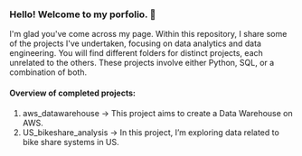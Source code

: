 ### Hello! Welcome to my porfolio. 👋

I'm glad you've come across my page. Within this repository, I share some of the projects I've undertaken, focusing on data analytics and data engineering.
You will find different folders for distinct projects, each unrelated to the others. These projects involve either Python, SQL, or a combination of both.

#### Overview of completed projects:

1. aws_datawarehouse -> This project aims to create a Data Warehouse on AWS.
2. US_bikeshare_analysis -> In this project, I’m exploring data related to bike share systems in US.
